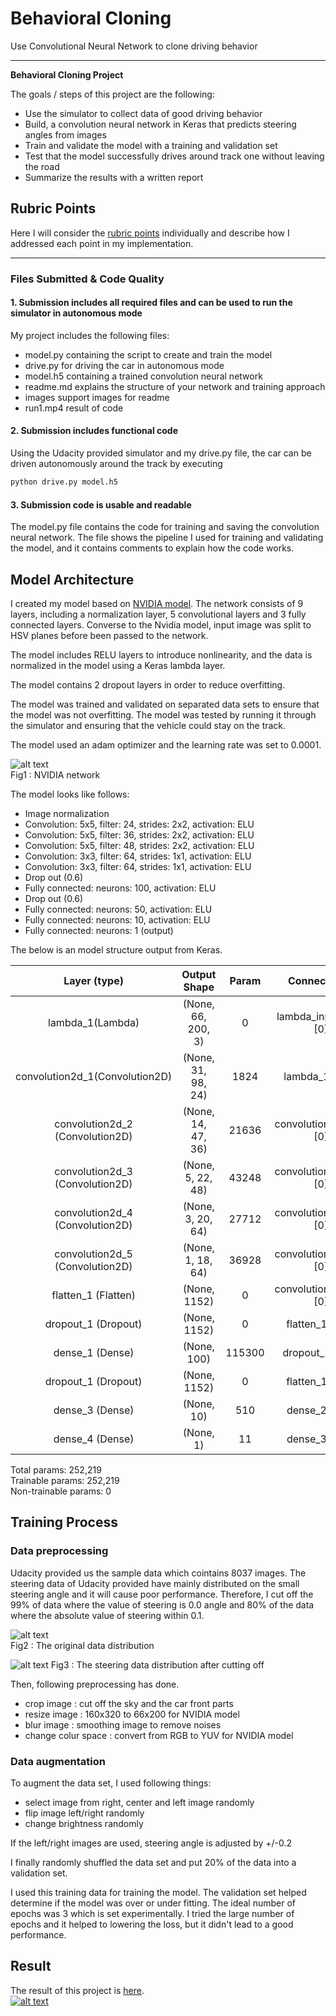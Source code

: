 # **Behavioral Cloning** 
Use Convolutional Neural Network to clone driving behavior

---

**Behavioral Cloning Project**

The goals / steps of this project are the following:
* Use the simulator to collect data of good driving behavior
* Build, a convolution neural network in Keras that predicts steering angles from images
* Train and validate the model with a training and validation set
* Test that the model successfully drives around track one without leaving the road
* Summarize the results with a written report




## Rubric Points
Here I will consider the [rubric points](https://review.udacity.com/#!/rubrics/432/view) individually and describe how I addressed each point in my implementation.  

---
### Files Submitted & Code Quality

#### 1. Submission includes all required files and can be used to run the simulator in autonomous mode

My project includes the following files:
* model.py containing the script to create and train the model
* drive.py for driving the car in autonomous mode
* model.h5 containing a trained convolution neural network 
* readme.md explains the structure of your network and training approach
* images support images for readme
* run1.mp4 result of code

#### 2. Submission includes functional code
Using the Udacity provided simulator and my drive.py file, the car can be driven autonomously around the track by executing 
```sh
python drive.py model.h5
```

#### 3. Submission code is usable and readable

The model.py file contains the code for training and saving the convolution neural network. The file shows the pipeline I used for training and validating the model, and it contains comments to explain how the code works.



## Model Architecture

I created my model based on [NVIDIA model](https://devblogs.nvidia.com/deep-learning-self-driving-cars/). The network consists of 9 layers, including a normalization layer, 5 convolutional layers and 3 fully connected layers. Converse to the Nvidia model, input image was split to HSV planes before been passed to the network.

The model includes RELU layers to introduce nonlinearity, and the data is normalized in the model using a Keras lambda layer. 

The model contains 2 dropout layers in order to reduce overfitting. 

The model was trained and validated on separated data sets to ensure that the model was not overfitting. The model was tested by running it through the simulator and ensuring that the vehicle could stay on the track.

The model used an adam optimizer and the learning rate was set to 0.0001.  
   
 ![alt text](https://github.com/inokatsu/CarND-Behavior-Cloning/blob/master/images/nvidia_network.png, "NVIDIA network")        
Fig1 : NVIDIA network

The model looks like follows:
    
* Image normalization
* Convolution: 5x5, filter: 24, strides: 2x2, activation: ELU
* Convolution: 5x5, filter: 36, strides: 2x2, activation: ELU
* Convolution: 5x5, filter: 48, strides: 2x2, activation: ELU
* Convolution: 3x3, filter: 64, strides: 1x1, activation: ELU
* Convolution: 3x3, filter: 64, strides: 1x1, activation: ELU
* Drop out (0.6)
* Fully connected: neurons: 100, activation: ELU
* Drop out (0.6)
* Fully connected: neurons: 50, activation: ELU
* Fully connected: neurons: 10, activation: ELU
* Fully connected: neurons: 1 (output)



The below is an model structure output from Keras.

|Layer (type)| Output Shape | Param  |   Connected to |  
|:----:|:----:|:----:|:----:| 
|lambda_1(Lambda)|  (None, 66, 200, 3) |   0   |  lambda_input_1[0][0]  |         
|convolution2d_1(Convolution2D) | (None, 31, 98, 24) |   1824  |     lambda_1[0][0] |   
|convolution2d_2 (Convolution2D) | (None, 14, 47, 36)  |  21636   |    convolution2d_1[0][0] |     
|convolution2d_3 (Convolution2D) | (None, 5, 22, 48)  |   43248  |     convolution2d_2[0][0] |     
|convolution2d_4 (Convolution2D) | (None, 3, 20, 64)    | 27712     |  convolution2d_3[0][0] |     
|convolution2d_5 (Convolution2D) | (None, 1, 18, 64)   |  36928      | convolution2d_4[0][0]    | 
| flatten_1 (Flatten)             | (None, 1152)     |     0         |  convolution2d_5[0][0] |    
| dropout_1 (Dropout)        |      (None, 1152)     |     0         |  flatten_1[0][0] |          
|dense_1 (Dense)              |    (None, 100)         |  115300        | dropout_1[0][0]      |   
|dropout_1 (Dropout)       |       (None, 1152)    |      0         |  flatten_1[0][0]   |         | dense_2 (Dense)        |          (None, 50)     |       5050    |    dense_1[0][0]  |           
| dense_3 (Dense)        |          (None, 10)     |      510      |   dense_2[0][0]  |           
| dense_4 (Dense)        |          (None, 1)     |        11       |   dense_3[0][0] |            

Total params: 252,219  
Trainable params: 252,219  
Non-trainable params: 0  



## Training Process

### Data preprocessing

Udacity provided us the sample data which cointains 8037 images. The steering data of Udacity provided have mainly distributed on the small steering angle and it will cause poor performance. Therefore, I cut off the 99% of data where the value of steering is 0.0 angle and 80% of the data where the absolute value of steering within 0.1.


![alt text](https://github.com/inokatsu/CarND-Behavior-Cloning/blob/master/images/hist_sample.png)  
Fig2 : The original data distribution


![alt text](https://github.com/inokatsu/CarND-Behavior-Cloning/blob/master/images/hist_sample_cut.png) 
Fig3 : The steering data distribution after cutting off

Then, following preprocessing has done.

* crop image : cut off the sky and the car front parts
* resize image : 160x320 to 66x200 for NVIDIA model
* blur image : smoothing image to remove noises
* change colur space : convert from RGB to YUV for NVIDIA model

### Data augmentation

To augment the data set, I used following things:

* select image from right, center and left image randomly
* flip image left/right randomly
* change brightness randomly

If the left/right images are used, steering angle is adjusted by +/-0.2



I finally randomly shuffled the data set and put 20% of the data into a validation set. 

I used this training data for training the model. The validation set helped determine if the model was over or under fitting. The ideal number of epochs was 3 which is set experimentally. I tried the large number of epochs and it helped to lowering the loss, but it didn't lead to a good performance.

## Result
The result of this project is [here](https://youtu.be/yQKU0eNSMng).  
[![alt text](https://github.com/inokatsu/CarND-Behavior-Cloning/blob/master/images/Track_1_screenshot.png)](https://youtu.be/yQKU0eNSMng)

